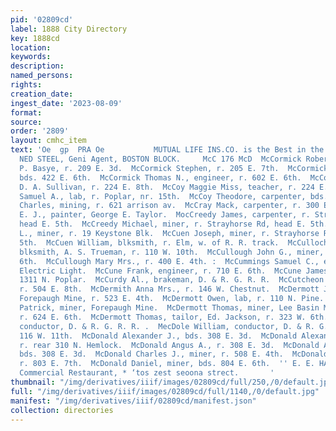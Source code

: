 ```yaml
---
pid: '02809cd'
label: 1888 City Directory
key: 1888cd
location: 
keywords: 
description: 
named_persons: 
rights: 
creation_date: 
ingest_date: '2023-08-09'
format: 
source: 
order: '2809'
layout: cmhc_item
text: 'Oe  gp  PRA Oe           MUTUAL LIFE INS.CO. is the Best in the W Northwestern
  NED STEEL, Geni Agent, BOSTON BLOCK.     McC 176 McD  McCormick Robert, clk, C.
  P. Basye, r. 209 E. 3d.  McCormick Stephen, r. 205 E. 7th.  McCormick Thomas, miner,
  bds. 422 E. 6th.  McCormick Thomas N., engineer, r. 602 E. 6th.  McCoy John, bkkpr,
  D. A. Sullivan, r. 224 E. 8th.  McCoy Maggie Miss, teacher, r. 224 E. 8th.  McCoy
  Samuel A., lab, r. Poplar, nr. 15th.  McCoy Theodore, carpenter, bds. City Hotel.  McCracken
  Charles, mining, r. 621 arrison av.  McCray Mack, carpenter, r. 300 E. 6th.  McCreary
  E. J., painter, George E. Taylor.  MocCreedy James, carpenter, r. Strayhorse Rd,
  head E. 5th.  McCreedy Michael, miner, r. Strayhorse Rd, head E. 5th.  McCuen George
  L., miner, r. 19 Keystone Blk.  McCuen Joseph, miner, r. Strayhorse Rd, head E:
  5th.  McCuen William, blksmith, r. Elm, w. of R. R. track.  McCulloch David Henry,
  blksmith, A. S. Trueman, r. 110 W. 10th.  McCullough John G., miner, bds. 804 E.
  6th.  McCullough Mary Mrs., r. 400 E. 4th. :  McCummings Samuel C., engineer, Leadville
  Electric Light.  McCune Frank, engineer, r. 710 E. 6th.  McCune James, wiper, bds.
  1311 N. Poplar.  McCurdy Al., brakeman, D. & R. G. R. R.  McCutcheon Matthew, miner,
  r. 504 E. 8th.  McDermith Anna Mrs., r. 146 W. Chestnut.  McDermott J. W., miner,
  Forepaugh Mine, r. 523 E. 4th.  McDermott Owen, lab, r. 110 N. Pine.  McDermott
  Patrick, miner, Forepaugh Mine.  McDermott Thomas, miner, Lee Basin Mining Co.,
  r. 624 E. 6th.  McDermott Thomas, tailor, Ed. Jackson, r. 323 W. 6th.  McDole Sylvanus,
  conductor, D. & R. G. R. R. .  MecDole William, conductor, D. & R. G. R. R., r.
  116 W. 11th.  McDonald Alexander J., bds. 308 E. 3d.  McDonald Alexander L., miner,
  r. rear 310 N. Hemlock.  McDonald Angus A., r. 308 E. 3d.  McDonald Angus J., miner,
  bds. 308 E. 3d.  McDonald Charles J., miner, r. 508 E. 4th.  McDonald Daniel, miner,
  r. 803 E. 7th.  McDonald Daniel, miner, bds. 804 E. 6th.  '' E. E. HAYHURST, Propri
  Commercial Restaurant, * ‘tos zest seoona strect.       '
thumbnail: "/img/derivatives/iiif/images/02809cd/full/250,/0/default.jpg"
full: "/img/derivatives/iiif/images/02809cd/full/1140,/0/default.jpg"
manifest: "/img/derivatives/iiif/02809cd/manifest.json"
collection: directories
---
```

